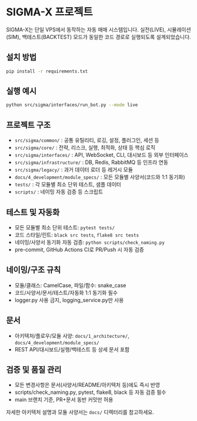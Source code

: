 # SIGMA-X 프로젝트

SIGMA-X는 단일 VPS에서 동작하는 자동 매매 시스템입니다. 실전(LIVE), 시뮬레이션(SIM), 백테스트(BACKTEST) 모드가 동일한 코드 경로로 실행되도록 설계되었습니다.

## 설치 방법
```bash
pip install -r requirements.txt
```

## 실행 예시
```bash
python src/sigma/interfaces/run_bot.py --mode live
```

## 프로젝트 구조
- `src/sigma/common/` : 공통 유틸리티, 로깅, 설정, 플러그인, 세션 등
- `src/sigma/core/` : 전략, 리스크, 실행, 최적화, 상태 등 핵심 로직
- `src/sigma/interfaces/` : API, WebSocket, CLI, 대시보드 등 외부 인터페이스
- `src/sigma/infrastructure/` : DB, Redis, RabbitMQ 등 인프라 연동
- `src/sigma/legacy/` : 과거 데이터 로더 등 레거시 모듈
- `docs/4_development/module_specs/` : 모든 모듈별 사양서(코드와 1:1 동기화)
- `tests/` : 각 모듈별 최소 단위 테스트, 샘플 데이터
- `scripts/` : 네이밍 자동 검증 등 스크립트

## 테스트 및 자동화
- 모든 모듈별 최소 단위 테스트: `pytest tests/`
- 코드 스타일/린트: `black src tests`, `flake8 src tests`
- 네이밍/사양서 동기화 자동 검증: `python scripts/check_naming.py`
- pre-commit, GitHub Actions CI로 PR/Push 시 자동 검증

## 네이밍/구조 규칙
- 모듈/클래스: CamelCase, 파일/함수: snake_case
- 코드/사양서/문서/테스트/자동화 1:1 동기화 필수
- logger.py 사용 금지, logging_service.py만 사용

## 문서
- 아키텍처/플로우/모듈 사양: `docs/1_architecture/`, `docs/4_development/module_specs/`
- REST API/대시보드/실행/백테스트 등 상세 문서 포함

## 검증 및 품질 관리
- 모든 변경사항은 문서(사양서/README/아키텍처 등)에도 즉시 반영
- scripts/check_naming.py, pytest, flake8, black 등 자동 검증 필수
- main 브랜치 기준, PR+문서 동반 커밋만 허용

자세한 아키텍처 설명과 모듈 사양서는 `docs/` 디렉터리를 참고하세요.
